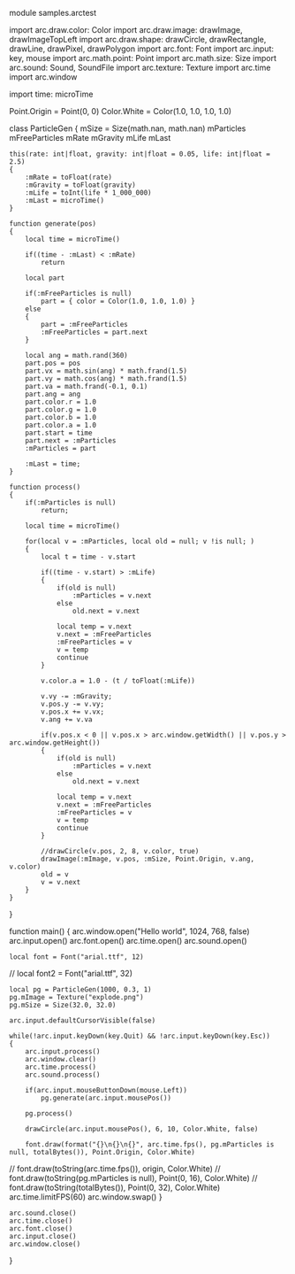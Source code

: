 module samples.arctest

import arc.draw.color: Color
import arc.draw.image: drawImage, drawImageTopLeft
import arc.draw.shape: drawCircle, drawRectangle, drawLine, drawPixel, drawPolygon
import arc.font: Font
import arc.input: key, mouse
import arc.math.point: Point
import arc.math.size: Size
import arc.sound: Sound, SoundFile
import arc.texture: Texture
import arc.time
import arc.window

import time: microTime

Point.Origin = Point(0, 0)
Color.White = Color(1.0, 1.0, 1.0, 1.0)

class ParticleGen
{
	mSize = Size(math.nan, math.nan)
	mParticles
	mFreeParticles
	mRate
	mGravity
	mLife
	mLast

	this(rate: int|float, gravity: int|float = 0.05, life: int|float = 2.5)
	{
		:mRate = toFloat(rate)
		:mGravity = toFloat(gravity)
		:mLife = toInt(life * 1_000_000)
		:mLast = microTime()
	}

	function generate(pos)
	{
		local time = microTime()

		if((time - :mLast) < :mRate)
			return

		local part

		if(:mFreeParticles is null)
			part = { color = Color(1.0, 1.0, 1.0) }
		else
		{
			part = :mFreeParticles
			:mFreeParticles = part.next
		}

		local ang = math.rand(360)
		part.pos = pos
		part.vx = math.sin(ang) * math.frand(1.5)
		part.vy = math.cos(ang) * math.frand(1.5)
		part.va = math.frand(-0.1, 0.1)
		part.ang = ang
		part.color.r = 1.0
		part.color.g = 1.0
		part.color.b = 1.0
		part.color.a = 1.0
		part.start = time
		part.next = :mParticles
		:mParticles = part

		:mLast = time;
	}

	function process()
	{
		if(:mParticles is null)
			return;

		local time = microTime()

		for(local v = :mParticles, local old = null; v !is null; )
		{
			local t = time - v.start

			if((time - v.start) > :mLife)
			{
				if(old is null)
					:mParticles = v.next
				else
					old.next = v.next

				local temp = v.next
				v.next = :mFreeParticles
				:mFreeParticles = v
				v = temp
				continue
			}

			v.color.a = 1.0 - (t / toFloat(:mLife))

			v.vy -= :mGravity;
			v.pos.y -= v.vy;
			v.pos.x += v.vx;
			v.ang += v.va

			if(v.pos.x < 0 || v.pos.x > arc.window.getWidth() || v.pos.y > arc.window.getHeight())
			{
				if(old is null)
					:mParticles = v.next
				else
					old.next = v.next

				local temp = v.next
				v.next = :mFreeParticles
				:mFreeParticles = v
				v = temp
				continue
			}

			//drawCircle(v.pos, 2, 8, v.color, true)
			drawImage(:mImage, v.pos, :mSize, Point.Origin, v.ang, v.color)
			old = v
			v = v.next
		}
	}
}

function main()
{
	arc.window.open("Hello world", 1024, 768, false)
	arc.input.open()
	arc.font.open()
	arc.time.open()
	arc.sound.open()

	local font = Font("arial.ttf", 12)
// 	local font2 = Font("arial.ttf", 32)

	local pg = ParticleGen(1000, 0.3, 1)
	pg.mImage = Texture("explode.png")
	pg.mSize = Size(32.0, 32.0)

	arc.input.defaultCursorVisible(false)

	while(!arc.input.keyDown(key.Quit) && !arc.input.keyDown(key.Esc))
	{
		arc.input.process()
		arc.window.clear()
		arc.time.process()
		arc.sound.process()

		if(arc.input.mouseButtonDown(mouse.Left))
			pg.generate(arc.input.mousePos())

		pg.process()

		drawCircle(arc.input.mousePos(), 6, 10, Color.White, false)

		font.draw(format("{}\n{}\n{}", arc.time.fps(), pg.mParticles is null, totalBytes()), Point.Origin, Color.White)

// 		font.draw(toString(arc.time.fps()), origin, Color.White)
// 		font.draw(toString(pg.mParticles is null), Point(0, 16), Color.White)
// 		font.draw(toString(totalBytes()), Point(0, 32), Color.White)
		arc.time.limitFPS(60)
		arc.window.swap()
	}

	arc.sound.close()
	arc.time.close()
	arc.font.close()
	arc.input.close()
	arc.window.close()
}
